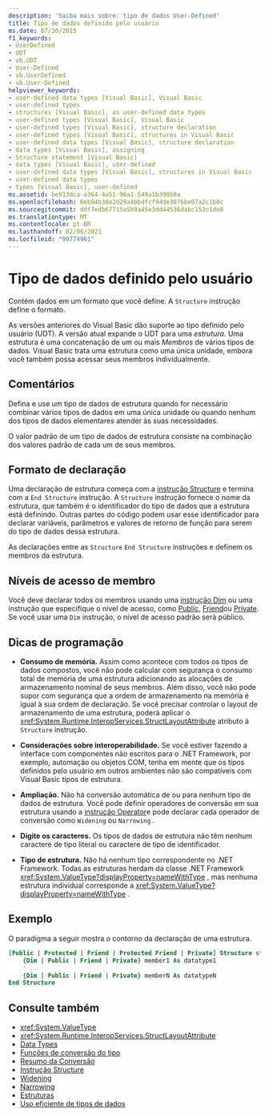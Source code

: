 ```yaml
---
description: 'Saiba mais sobre: tipo de dados User-Defined'
title: Tipo de dados definido pelo usuário
ms.date: 07/20/2015
f1_keywords:
- UserDefined
- UDT
- vb.UDT
- User-Defined
- vb.UserDefined
- vb.User-Defined
helpviewer_keywords:
- user-defined data types [Visual Basic], Visual Basic
- user-defined types
- structures [Visual Basic], as user-defined data types
- user-defined types [Visual Basic], Visual Basic
- user-defined types [Visual Basic], structure declaration
- user-defined types [Visual Basic], structures in Visual Basic
- user-defined data types [Visual Basic], structure declaration
- data types [Visual Basic], assigning
- Structure statement [Visual Basic]
- data types [Visual Basic], user-defined
- user-defined data types [Visual Basic], structures in Visual Basic
- user-defined data types
- types [Visual Basic], user-defined
ms.assetid: be913dca-a364-4a51-96a1-549a1b390b0a
ms.openlocfilehash: 6eb94b38e2d29a4bbdfcf94de307bbe07a2c1b0c
ms.sourcegitcommit: ddf7edb67715a5b9a45e3dd44536dabc153c1de0
ms.translationtype: MT
ms.contentlocale: pt-BR
ms.lasthandoff: 02/06/2021
ms.locfileid: "99774961"
---
```

# <a name="user-defined-data-type"></a>Tipo de dados definido pelo usuário

Contém dados em um formato que você define. A `Structure` instrução define o formato.

As versões anteriores do Visual Basic dão suporte ao tipo definido pelo usuário (UDT). A versão atual expande o UDT para uma *estrutura*. Uma estrutura é uma concatenação de um ou mais *Membros* de vários tipos de dados. Visual Basic trata uma estrutura como uma única unidade, embora você também possa acessar seus membros individualmente.

## <a name="remarks"></a>Comentários

Defina e use um tipo de dados de estrutura quando for necessário combinar vários tipos de dados em uma única unidade ou quando nenhum dos tipos de dados elementares atender às suas necessidades.

O valor padrão de um tipo de dados de estrutura consiste na combinação dos valores padrão de cada um de seus membros.

## <a name="declaration-format"></a>Formato de declaração

Uma declaração de estrutura começa com a [instrução Structure](../statements/structure-statement.md) e termina com a `End Structure` instrução. A `Structure` instrução fornece o nome da estrutura, que também é o identificador do tipo de dados que a estrutura está definindo. Outras partes do código podem usar esse identificador para declarar variáveis, parâmetros e valores de retorno de função para serem do tipo de dados dessa estrutura.

As declarações entre as `Structure` `End Structure` instruções e definem os membros da estrutura.

## <a name="member-access-levels"></a>Níveis de acesso de membro

Você deve declarar todos os membros usando uma [instrução Dim](../statements/dim-statement.md) ou uma instrução que especifique o nível de acesso, como [Public](../modifiers/public.md), [Friend](../modifiers/friend.md)ou [Private](../modifiers/private.md). Se você usar uma `Dim` instrução, o nível de acesso padrão será público.

## <a name="programming-tips"></a>Dicas de programação

- **Consumo de memória.** Assim como acontece com todos os tipos de dados compostos, você não pode calcular com segurança o consumo total de memória de uma estrutura adicionando as alocações de armazenamento nominal de seus membros. Além disso, você não pode supor com segurança que a ordem de armazenamento na memória é igual à sua ordem de declaração. Se você precisar controlar o layout de armazenamento de uma estrutura, poderá aplicar o <xref:System.Runtime.InteropServices.StructLayoutAttribute> atributo à `Structure` instrução.

- **Considerações sobre interoperabilidade.** Se você estiver fazendo a interface com componentes não escritos para o .NET Framework, por exemplo, automação ou objetos COM, tenha em mente que os tipos definidos pelo usuário em outros ambientes não são compatíveis com Visual Basic tipos de estrutura.

- **Ampliação.** Não há conversão automática de ou para nenhum tipo de dados de estrutura. Você pode definir operadores de conversão em sua estrutura usando a [instrução Operator](../statements/operator-statement.md)e pode declarar cada operador de conversão como `Widening` ou `Narrowing` .

- **Digite os caracteres.** Os tipos de dados de estrutura não têm nenhum caractere de tipo literal ou caractere de tipo de identificador.

- **Tipo de estrutura.** Não há nenhum tipo correspondente no .NET Framework. Todas as estruturas herdam da classe .NET Framework <xref:System.ValueType?displayProperty=nameWithType> , mas nenhuma estrutura individual corresponde a <xref:System.ValueType?displayProperty=nameWithType> .

## <a name="example"></a>Exemplo

O paradigma a seguir mostra o contorno da declaração de uma estrutura.

```vb
[Public | Protected | Friend | Protected Friend | Private] Structure structname
    {Dim | Public | Friend | Private} member1 As datatype1
    ' ...
    {Dim | Public | Friend | Private} memberN As datatypeN
End Structure
```

## <a name="see-also"></a>Consulte também

- <xref:System.ValueType>
- <xref:System.Runtime.InteropServices.StructLayoutAttribute>
- [Data Types](index.md)
- [Funções de conversão do tipo](../functions/type-conversion-functions.md)
- [Resumo da Conversão](../keywords/conversion-summary.md)
- [Instrução Structure](../statements/structure-statement.md)
- [Widening](../modifiers/widening.md)
- [Narrowing](../modifiers/narrowing.md)
- [Estruturas](../../programming-guide/language-features/data-types/structures.md)
- [Uso eficiente de tipos de dados](../../programming-guide/language-features/data-types/efficient-use-of-data-types.md)
